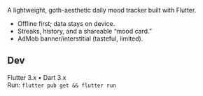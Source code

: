 A lightweight, goth-aesthetic daily mood tracker built with Flutter.
- Offline first; data stays on device.
- Streaks, history, and a shareable “mood card.”
- AdMob banner/interstitial (tasteful, limited).

## Dev
Flutter 3.x • Dart 3.x  
Run: `flutter pub get && flutter run`

